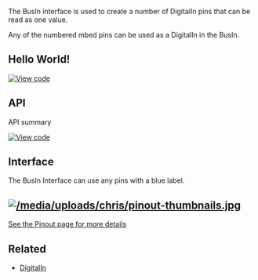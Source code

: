 The BusIn interface is used to create a number of DigitalIn pins that can be read as one value.

Any of the numbered mbed pins can be used as a DigitalIn in the BusIn. 

## Hello World!

[![View code](https://www.mbed.com/embed/?url=https://developer.mbed.org/users/mbed_official/code/BusIn_HelloWorld/)](https://developer.mbed.org/users/mbed_official/code/BusIn_HelloWorld/file/5e474ece410b/main.cpp) 

## API

API summary

[![View code](https://www.mbed.com/embed/?type=library)](https://developer.mbed.org/users/mbed_official/code/mbed/docs/tip/classmbed_1_1BusIn.html) 

## Interface

The BusIn Interface can use any pins with a blue label.

[![/media/uploads/chris/pinout-thumbnails.jpg](https://developer.mbed.org/media/uploads/chris/pinout-thumbnails.jpg)](https://developer.mbed.org/handbook/Pinouts)  
---  
[See the Pinout page for more details](https://developer.mbed.org/handbook/Pinouts)  
  
## Related

  * [DigitalIn](DigitalIn)
